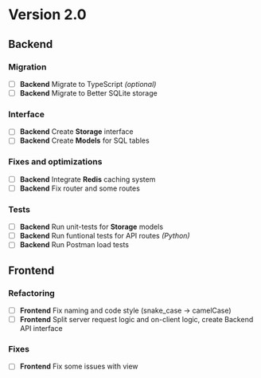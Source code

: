 
# Version 2.0

## Backend

### Migration
- [ ] **Backend** Migrate to TypeScript _*(optional)*_
- [ ] **Backend** Migrate to Better SQLite storage

### Interface
- [ ] **Backend** Create **Storage** interface
- [ ] **Backend** Create **Models** for SQL tables

### Fixes and optimizations
- [ ] **Backend** Integrate **Redis** caching system
- [ ] **Backend** Fix router and some routes

### Tests
- [ ] **Backend** Run unit-tests for **Storage** models
- [ ] **Backend** Run funtional tests for API routes _*(Python)*_
- [ ] **Backend** Run Postman load tests

## Frontend

### Refactoring
- [ ] **Frontend** Fix naming and code style (snake_case -> camelCase)
- [ ] **Frontend** Split server request logic and on-client logic, create Backend API interface

### Fixes
- [ ] **Frontend** Fix some issues with view
